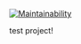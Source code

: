 [![Maintainability](https://api.codeclimate.com/v1/badges/b643105c6cbdb60f5e83/maintainability)](https://codeclimate.com/github/zulkris/brainogames/maintainability)

test project!
